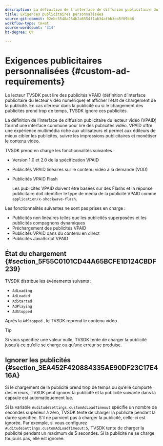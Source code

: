 ```yaml
---
description: La définition de l’interface de diffusion publicitaire du lecteur vidéo (VPAID) fournit une interface commune pour lire des publicités vidéo. VPAID offre une expérience multimédia riche aux utilisateurs et permet aux éditeurs de mieux cibler les publicités, suivre les impressions publicitaires et monétiser le contenu vidéo.
title: Exigences publicitaires personnalisées
source-git-commit: 02ebc3548a254b2a6554f1ab34afbb3ea5f09bb8
workflow-type: tm+mt
source-wordcount: '314'
ht-degree: 0%

---
```


# Exigences publicitaires personnalisées {#custom-ad-requirements}

Le lecteur TVSDK peut lire des publicités VPAID (définition d’interface publicitaire du lecteur vidéo numérique) et afficher l’état de chargement de la publicité. En cas d’erreur dans la publicité ou si le chargement des publicités prend trop de temps, TVSDK ignore ces publicités.

La définition de l’interface de diffusion publicitaire du lecteur vidéo (VPAID) fournit une interface commune pour lire des publicités vidéo. VPAID offre une expérience multimédia riche aux utilisateurs et permet aux éditeurs de mieux cibler les publicités, suivre les impressions publicitaires et monétiser le contenu vidéo.

<!--<a id="section_9A358902CBC24999BA34206EE2029616"></a>-->

TVSDK prend en charge les fonctionnalités suivantes :

* Version 1.0 et 2.0 de la spécification VPAID
* Publicités VPAID linéaires sur le contenu vidéo à la demande (VOD)
* Publicités VPAID Flash

  Les publicités VPAID doivent être basées sur des Flashs et la réponse publicitaire doit identifier le type de média de la publicité VPAID comme `application/x-shockwave-flash`.

Les fonctionnalités suivantes ne sont pas prises en charge :

* Publicités non linéaires telles que les publicités superposées et les publicités compagnons dynamiques
* Préchargement des publicités VPAID
* Publicités VPAID dans du contenu en direct
* Publicités JavaScript VPAID

## État du chargement {#section_5F55C0101CD44A65BCFE1D124CBDF239}

TVSDK distribue les événements suivants :

* `AdLoading`
* `AdLoaded`
* `AdStarted`
* `AdPlaying`
* `AdStopped`

Après la `AdStopped` , le TVSDK reprend le contenu vidéo.

>[!TIP]
>
>Si vous spécifiez une valeur nulle, TVSDK tente de charger la publicité jusqu’à ce qu’elle se charge ou qu’une erreur se produise.

## Ignorer les publicités {#section_3EA452F420884335AE90DF23C17E416A}

Si le chargement de la publicité prend trop de temps ou qu’elle comporte des erreurs, TVSDK peut ignorer la publicité et la publicité suivante dans la capsule est automatiquement lue.

Si la variable `AuditudeSettings.customAdLoadTimeout` spécifie un nombre de secondes supérieur à zéro, TVSDK tente de charger la publicité pendant la durée spécifiée. S’il ne parvient pas à charger la publicité, celle-ci est ignorée. Par exemple, si vous configurez `AuditudeSettings.customAdLoadTimeout:5`, TVSDK tente de charger la publicité pendant un maximum de 5 secondes. Si la publicité ne se charge toujours pas, elle est ignorée.
